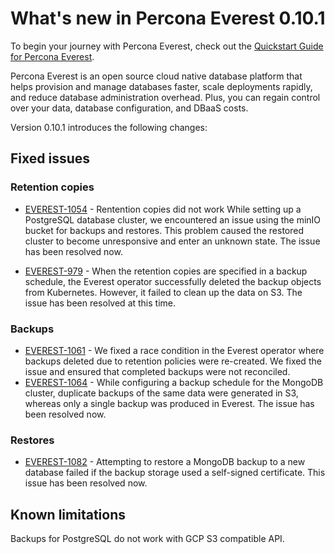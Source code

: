 # What's new in Percona Everest 0.10.1

To begin your journey with Percona Everest, check out the [Quickstart Guide for Percona Everest](../quickstart-guide/quick-install.md).

Percona Everest is an open source cloud native database platform that helps provision and manage databases faster, scale deployments rapidly, and reduce database administration overhead. Plus, you can regain control over your data, database configuration, and DBaaS costs.

Version 0.10.1 introduces the following changes:


## Fixed issues

### Retention copies

- [EVEREST-1054](https://perconadev.atlassian.net/browse/EVEREST-1054) - Rentention copies did not work While setting up a PostgreSQL database cluster, we encountered an issue using the minIO bucket for backups and restores. This problem caused the restored cluster to become unresponsive and enter an unknown state. The issue has been resolved now.

- [EVEREST-979](https://perconadev.atlassian.net/browse/EVEREST-979) - When the retention copies are specified in a backup schedule, the Everest operator successfully deleted the backup objects from Kubernetes. However, it failed to clean up the data on S3. The issue has been resolved at this time.

### Backups

- [EVEREST-1061](https://perconadev.atlassian.net/browse/EVEREST-1061) - We fixed a race condition in the Everest operator where backups deleted due to retention policies were re-created. We fixed the issue and ensured that completed backups were not reconciled.
- [EVEREST-1064](https://perconadev.atlassian.net/browse/EVEREST-1064) - While configuring a backup schedule for the MongoDB cluster, duplicate backups of the same data were generated in S3, whereas only a single backup was produced in Everest. The issue has been resolved now.

### Restores

- [EVEREST-1082](https://perconadev.atlassian.net/browse/EVEREST-1082) - Attempting to restore a MongoDB backup to a new database failed if the backup storage used a self-signed certificate. This issue has been resolved now.


## Known limitations

Backups for PostgreSQL do not work with GCP S3 compatible API.

















